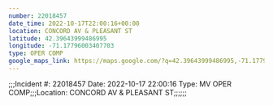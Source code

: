 ```yaml
---
number: 22018457
date_time: 2022-10-17T22:00:16+00:00
location: CONCORD AV & PLEASANT ST
latitude: 42.39643999486995
longitude: -71.17796003407703
type: OPER COMP
google_maps_link: https://maps.google.com/?q=42.39643999486995,-71.17796003407703
---
```


;;;Incident #: 22018457   Date: 2022-10-17 22:00:16   Type: MV OPER COMP;;;Location: CONCORD AV & PLEASANT ST;;;;;;
